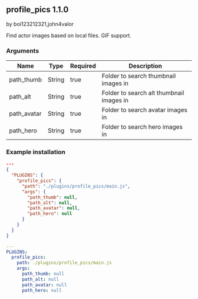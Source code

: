 ## profile_pics 1.1.0

by boi123212321,john4valor

Find actor images based on local files. GIF support.

### Arguments

| Name        | Type   | Required | Description                              |
| ----------- | ------ | -------- | ---------------------------------------- |
| path_thumb  | String | true     | Folder to search thumbnail images in     |
| path_alt    | String | true     | Folder to search alt thumbnail images in |
| path_avatar | String | true     | Folder to search avatar images in        |
| path_hero   | String | true     | Folder to search hero images in          |

### Example installation

```json
---
{
  "PLUGINS": {
    "profile_pics": {
      "path": "./plugins/profile_pics/main.js",
      "args": {
        "path_thumb": null,
        "path_alt": null,
        "path_avatar": null,
        "path_hero": null
      }
    }
  }
}
```

```yaml
---
PLUGINS:
  profile_pics:
    path: ./plugins/profile_pics/main.js
    args:
      path_thumb: null
      path_alt: null
      path_avatar: null
      path_hero: null

```
